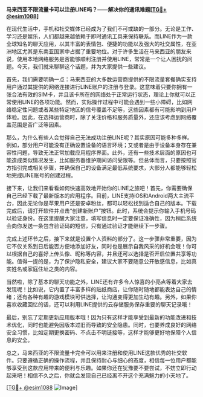 **马来西亚不限流量卡可以注册LINE吗？——解决你的通讯难题[[TG💪+ @esim1088](https://t.me/s/esim1088)]**

在现代生活中，手机和社交媒体已经成为了我们不可或缺的一部分。无论是工作、学习还是娱乐，人们都越来越依赖于即时通讯工具来保持联系。而LINE作为一款全球知名的聊天应用，以其丰富的表情包、便捷的功能以及强大的社交属性，在亚洲地区尤其是东南亚国家中占据了重要地位。对于许多生活在马来西亚的朋友来说，使用本地网络服务是否能够顺利注册并使用LINE，常常是一个让人困扰的问题。今天，我们就来聊聊这个话题，并为大家提供一些建议。

首先，我们需要明确一点：马来西亚的大多数运营商提供的不限流量套餐确实支持用户通过其提供的网络连接进行LINE账户的注册与登录。这意味着只要你拥有一张合法有效的SIM卡，并且该卡所在的网络处于正常运行状态，理论上你就可以正常使用LINE的各项功能。然而，实际操作过程中可能会遇到一些小障碍，比如网络稳定性问题或者某些特定地区的信号覆盖不足等，这些因素都有可能影响到用户体验。因此，在选择运营商时，除了关注价格和服务质量外，还应该考虑到网络覆盖范围是否广泛等因素。

那么，为什么有些人会觉得自己无法成功注册LINE呢？其实原因可能多种多样。例如，部分用户可能没有正确设置设备的语言环境；又或者是由于设备本身存在兼容性问题，导致无法正常加载应用程序界面。此外，还有一些技术层面的原因也可能造成类似情况发生，比如服务器维护期间访问受限等。但总体而言，只要按照官方指引完成相关步骤，并确保自己的设备满足最低系统要求，大部分人都能够轻松地完成LINE账号的创建过程。

接下来，让我们来看看如何快速高效地开始你的LINE之旅吧！首先，你需要确保自己已经下载了最新版本的应用程序。目前，LINE支持iOS和Android两大主流平台，因此无论你是苹果用户还是安卓粉丝，都可以轻松找到适合自己的版本。下载完成后，请打开软件并点击“创建新账户”按钮。此时，系统会提示你输入手机号码以验证身份。在这里提醒大家注意，填写信息时一定要保证准确性，因为稍后系统会向你发送一条包含验证码的短信，只有通过验证才能继续下一步骤。

完成上述环节之后，接下来就是设置个人资料的部分了。这一步骤非常重要，因为它不仅关系到日后能否方便地添加好友，同时也是展示自我风采的好机会哦！你可以根据自己的喜好上传头像、昵称等内容，并且还可以选择是否开启位置共享等功能。值得一提的是，为了保护隐私安全，建议大家不要随意公开敏感信息，比如真实姓名或家庭住址之类的内容。

当然啦，除了基本的聊天功能之外，LINE还有许多令人惊喜的小亮点等着大家去发现呢！比如说，它内置了丰富多样的贴纸商店，让你随时随地都能表达自己的情绪；还有各种有趣的游戏模块可供选择，让沟通变得更加生动有趣。另外，如果你喜欢收藏回忆的话，还可以利用LINE提供的云存储服务保存重要的聊天记录哦！

最后，别忘了定期更新应用版本哦！因为只有这样才能享受到最新的功能改进和技术优化，同时也能避免因版本过旧而导致的安全隐患。同时，也要养成良好的网络安全习惯，比如定期更换密码、不点击不明链接等，这样才能够更好地保障个人信息的安全。

总之，马来西亚的不限流量卡完全可以用来注册和使用LINE这款优秀的社交软件。只要遵循正确的操作流程，并且保持耐心与细心的态度，相信每一位用户都能够享受到这款应用带来的便利与乐趣。如果你还在犹豫要不要尝试，不妨立即行动起来吧！相信不久之后，你就会发现自己已经离不开这个充满魅力的小天地了。

[[TG💪+ @esim1088](https://t.me/s/esim1088) ![Image](https://i.postimg.cc/4NQfJmqS/Snipaste-2025-05-13-00-14-12.png)]